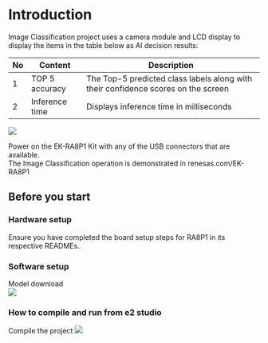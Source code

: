 # Introduction


 Image Classification project uses a camera module and LCD display to display the items in the table below as AI decision results:  


| No   | Content            | Description      |
| ---- | --------------- | --------- |
|1|TOP 5 accuracy|The Top-5 predicted class labels along with their confidence scores on the screen|
|2|Inference time|Displays inference time in milliseconds|

![](/aseets/IM_flow.png)  


Power on the EK-RA8P1 Kit with any of the USB connectors that are available.  
The Image Classification operation is demonstrated in renesas.com/EK-RA8P1  

## Before you start  

### Hardware setup  
Ensure you have completed the board setup steps for RA8P1 in its respective READMEs.  

### Software setup  
Model download  
![](../aseets/IC_install_demo.gif)  

### How to compile and run from e2 studio  
Compile the project
![](/aseets/build_run.gif)  







